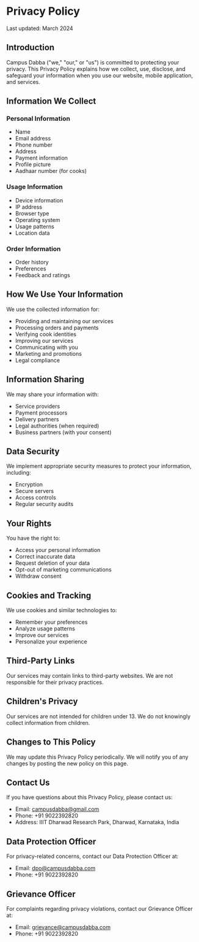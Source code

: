 # Privacy Policy

Last updated: March 2024

## Introduction

Campus Dabba ("we," "our," or "us") is committed to protecting your privacy. This Privacy Policy explains how we collect, use, disclose, and safeguard your information when you use our website, mobile application, and services.

## Information We Collect

### Personal Information
- Name
- Email address
- Phone number
- Address
- Payment information
- Profile picture
- Aadhaar number (for cooks)

### Usage Information
- Device information
- IP address
- Browser type
- Operating system
- Usage patterns
- Location data

### Order Information
- Order history
- Preferences
- Feedback and ratings

## How We Use Your Information

We use the collected information for:
- Providing and maintaining our services
- Processing orders and payments
- Verifying cook identities
- Improving our services
- Communicating with you
- Marketing and promotions
- Legal compliance

## Information Sharing

We may share your information with:
- Service providers
- Payment processors
- Delivery partners
- Legal authorities (when required)
- Business partners (with your consent)

## Data Security

We implement appropriate security measures to protect your information, including:
- Encryption
- Secure servers
- Access controls
- Regular security audits

## Your Rights

You have the right to:
- Access your personal information
- Correct inaccurate data
- Request deletion of your data
- Opt-out of marketing communications
- Withdraw consent

## Cookies and Tracking

We use cookies and similar technologies to:
- Remember your preferences
- Analyze usage patterns
- Improve our services
- Personalize your experience

## Third-Party Links

Our services may contain links to third-party websites. We are not responsible for their privacy practices.

## Children's Privacy

Our services are not intended for children under 13. We do not knowingly collect information from children.

## Changes to This Policy

We may update this Privacy Policy periodically. We will notify you of any changes by posting the new policy on this page.

## Contact Us

If you have questions about this Privacy Policy, please contact us:
- Email: campusdabba@gmail.com
- Phone: +91 9022392820
- Address: IIIT Dharwad Research Park, Dharwad, Karnataka, India

## Data Protection Officer

For privacy-related concerns, contact our Data Protection Officer at:
- Email: dpo@campusdabba.com
- Phone: +91 9022392820

## Grievance Officer

For complaints regarding privacy violations, contact our Grievance Officer at:
- Email: grievance@campusdabba.com
- Phone: +91 9022392820 